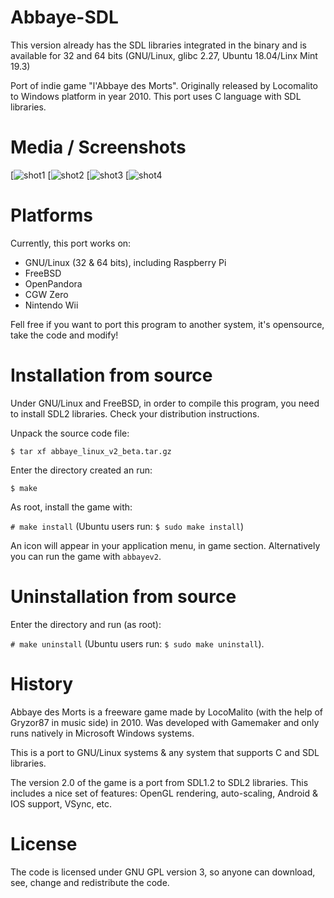 # Abbaye-SDL

This version already has the SDL libraries integrated in the binary and is available for 32 and 64 bits (GNU/Linux, glibc 2.27, Ubuntu 18.04/Linx Mint 19.3)

Port of indie game "l'Abbaye des Morts". Originally released by Locomalito to Windows
platform in year 2010.
This port uses C language with SDL libraries.

# Media / Screenshots

[![shot1](https://github.com/nevat/abbayedesmorts-gpl/raw/master/screenshots/title_thumb.png)
[![shot2](https://github.com/nevat/abbayedesmorts-gpl/raw/master/screenshots/title-md_thumb.png)
[![shot3](https://github.com/nevat/abbayedesmorts-gpl/raw/master/screenshots/ingame_thumb.png)
[![shot4](https://github.com/nevat/abbayedesmorts-gpl/raw/master/screenshots/ingame-md_thumb.png)

# Platforms

Currently, this port works on:

  * GNU/Linux (32 & 64 bits), including Raspberry Pi
  * FreeBSD
  * OpenPandora
  * CGW Zero
  * Nintendo Wii

Fell free if you want to port this program to another system, it's opensource, take the
code and modify!

# Installation from source

Under GNU/Linux and FreeBSD, in order to compile this program, you need to install SDL2
libraries. Check your distribution instructions.

Unpack the source code file:

`$ tar xf abbaye_linux_v2_beta.tar.gz`

Enter the directory created an run:

`$ make`

As root, install the game with:

`# make install` (Ubuntu users run: `$ sudo make install`)

An icon will appear in your application menu, in game section.
Alternatively you can run the game with `abbayev2`.

# Uninstallation from source

Enter the directory and run (as root):

`# make uninstall` (Ubuntu users run: `$ sudo make uninstall`).

# History

Abbaye des Morts is a freeware game made by LocoMalito (with the help of Gryzor87 in
music side) in 2010. Was developed with Gamemaker and only runs natively in Microsoft
Windows systems.

This is a port to GNU/Linux systems & any system that supports C and SDL libraries.

The version 2.0 of the game is a port from SDL1.2 to SDL2 libraries. This includes a nice
set of features: OpenGL rendering, auto-scaling, Android & IOS support, VSync, etc.

# License

The code is licensed under GNU GPL version 3, so anyone can download, see, change and
redistribute the code.
